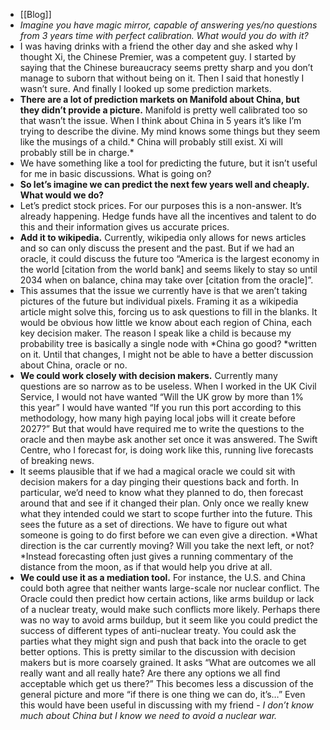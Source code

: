 - [[Blog]]
- *Imagine you have magic mirror, capable of answering yes/no questions from 3 years time with perfect calibration. What would you do with it?*
- I was having drinks with a friend the other day and she asked why I thought Xi, the Chinese Premier, was a competent guy. I started by saying that the Chinese bureaucracy seems pretty sharp and you don’t manage to suborn that without being on it. Then I said that honestly I wasn’t sure. And finally I looked up some prediction markets.
- **There are a lot of prediction markets on Manifold about China, but they didn’t provide a picture.** Manifold is pretty well calibrated too so that wasn’t the issue. When I think about China in 5 years it’s like I’m trying to describe the divine. My mind knows some things but they seem like the musings of a child.* China will probably still exist. Xi will probably still be in charge.*
- We have something like a tool for predicting the future, but it isn’t useful for me in basic discussions. What is going on?
- **So let’s imagine we can predict the next few years well and cheaply. What would we do?**
- Let’s predict stock prices. For our purposes this is a non-answer. It’s already happening. Hedge funds have all the incentives and talent to do this and their information gives us accurate prices.
- **Add it to wikipedia.** Currently, wikipedia only allows for news articles and so can only discuss the present and the past. But if we had an oracle, it could discuss the future too “America is the largest economy in the world [citation from the world bank] and seems likely to stay so until 2034 when on balance, china may take over [citation from the oracle]”.
- This assumes that the issue we currently have is that we aren’t taking pictures of the future but individual pixels. Framing it as a wikipedia article might solve this, forcing us to ask questions to fill in the blanks. It would be obvious how little we know about each region of China, each key decision maker. The reason I speak like a child is because my probability tree is basically a single node with *China go good? *written on it. Until that changes, I might not be able to have a better discussion about China, oracle or no.
- **We could work closely with decision makers.** Currently many questions are so narrow as to be useless. When I worked in the UK Civil Service, I would not have wanted “Will the UK grow by more than 1% this year” I would have wanted “If you run this port according to this methodology, how many high paying local jobs will it create before 2027?” But that would have required me to write the questions to the oracle and then maybe ask another set once it was answered. The Swift Centre, who I forecast for, is doing work like this, running live forecasts of breaking news.
- It seems plausible that if we had a magical oracle we could sit with decision makers for a day pinging their questions back and forth. In particular, we’d need to know what they planned to do, then forecast around that and see if it changed their plan. Only once we really knew what they intended could we start to scope further into the future. This sees the future as a set of directions. We have to figure out what someone is going to do first before we can even give a direction. *What direction is the car currently moving? Will you take the next left, or not? *Instead forecasting often just gives a running commentary of the distance from the moon, as if that would help you drive at all.
- **We could use it as a mediation tool.** For instance, the U.S. and China could both agree that neither wants large-scale nor nuclear conflict. The Oracle could then predict how certain actions, like arms buildup or lack of a nuclear treaty, would make such conflicts more likely. Perhaps there was no way to avoid arms buildup, but it seem like you could predict the success of different types of anti-nuclear treaty. You could ask the parties what they might sign and push that back into the oracle to get better options.
  This is pretty similar to the discussion with decision makers but is more coarsely grained. It asks “What are outcomes we all really want and all really hate? Are there any options we all find acceptable which get us there?” This becomes less a discussion of the general picture and more “if there is one thing we can do, it’s…” Even this would have been useful in discussing with my friend - *I don’t know much about China but I know we need to avoid a nuclear war.*